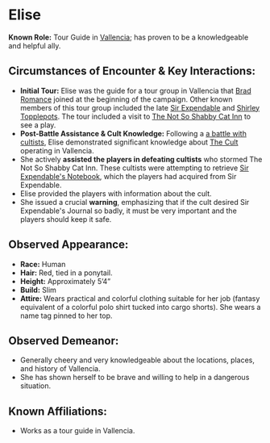 # Elise

**Known Role:** Tour Guide in [Vallencia](/places/kingdom-of-minthar/vallencia/vallencia); has proven to be a knowledgeable and helpful ally.

## Circumstances of Encounter & Key Interactions:

* **Initial Tour:** Elise was the guide for a tour group in Vallencia that [Brad Romance](/players/brad-romance/brad-romance) joined at the beginning of the campaign. Other known members of this tour group included the late [Sir Expendable](/npcs/vallencia-npcs/vallencia-core-npcs/sir-expendable/sir-expendable) and [Shirley Topplepots](/npcs/vallencia-npcs/misc-vallencia-npcs/shirley-topplepots/shirley-topplepots). The tour included a visit to [The Not So Shabby Cat Inn](/places/kingdom-of-minthar/vallencia/the-not-so-shabby-cat-inn/the-not-so-shabby-cat-inn) to see a play.
* **Post-Battle Assistance & Cult Knowledge:** Following a [a battle with cultists](/Session%201🐸), Elise demonstrated significant knowledge about [The Cult](/factions/the-cult-of-hallenar/the-cult-of-hallenar) operating in Vallencia.
* She actively **assisted the players in defeating cultists** who stormed The Not So Shabby Cat Inn. These cultists were attempting to retrieve [Sir Expendable's Notebook](/items/key-items/hallenars-sealing-journal), which the players had acquired from Sir Expendable.
* Elise provided the players with information about the cult.
* She issued a crucial **warning**, emphasizing that if the cult desired Sir Expendable's Journal so badly, it must be very important and the players should keep it safe.

## Observed Appearance:

* **Race:** Human
* **Hair:** Red, tied in a ponytail.
* **Height:** Approximately 5’4”
* **Build:** Slim
* **Attire:** Wears practical and colorful clothing suitable for her job (fantasy equivalent of a colorful polo shirt tucked into cargo shorts). She wears a name tag pinned to her top.

## Observed Demeanor:

* Generally cheery and very knowledgeable about the locations, places, and history of Vallencia.
* She has shown herself to be brave and willing to help in a dangerous situation.

## Known Affiliations:

* Works as a tour guide in Vallencia.
